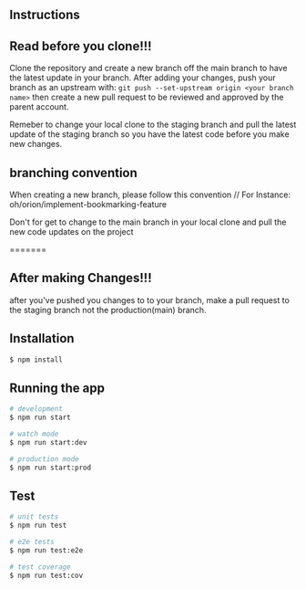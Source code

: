 ## Instructions
## Read before you clone!!!
Clone the repository and create a new branch off the main branch to have the latest update in your branch.
After adding your changes, push your branch as an upstream with:
`git push --set-upstream origin <your branch name>`
then create a new pull request to be reviewed and approved by the parent account.

Remeber to change your local clone to the staging branch and pull the latest update of the staging branch so you have the latest code before you make new changes.


## branching convention
When creating a new branch, please follow this convention <your-initials>/<sprint-name>/<title-of-your-user-story> 
For Instance: oh/orion/implement-bookmarking-feature

Don't for get to change to the main branch in your local clone and pull the new code updates on the project



=======
## After making Changes!!!
after you've pushed you changes to to your branch, make a pull request to the staging branch not the production(main) branch.


## Installation

```bash
$ npm install
```

## Running the app

```bash
# development
$ npm run start

# watch mode
$ npm run start:dev

# production mode
$ npm run start:prod
```

## Test

```bash
# unit tests
$ npm run test

# e2e tests
$ npm run test:e2e

# test coverage
$ npm run test:cov
```

